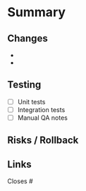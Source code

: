 # Summary
<one or two sentences>

## Changes
- <bullet>
- <bullet>

## Testing
- [ ] Unit tests
- [ ] Integration tests
- [ ] Manual QA notes

## Risks / Rollback
<how to revert if needed>

## Links
Closes #<issue-id>
